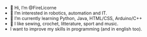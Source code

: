 - 👋 Hi, I’m @FireLicorne
- 👀 I’m interested in robotics, automation and IT.
- 🌱 I’m currently learning Python, Java, HTML/CSS, Arduino/C++
- 💞️ I like sewing, crochet, litterature, sport and music.
- I want to improve my skills in programming (and in english too).


<!---
FireLicorne/FireLicorne is a ✨ special ✨ repository because its `README.md` (this file) appears on your GitHub profile.
You can click the Preview link to take a look at your changes.
--->
